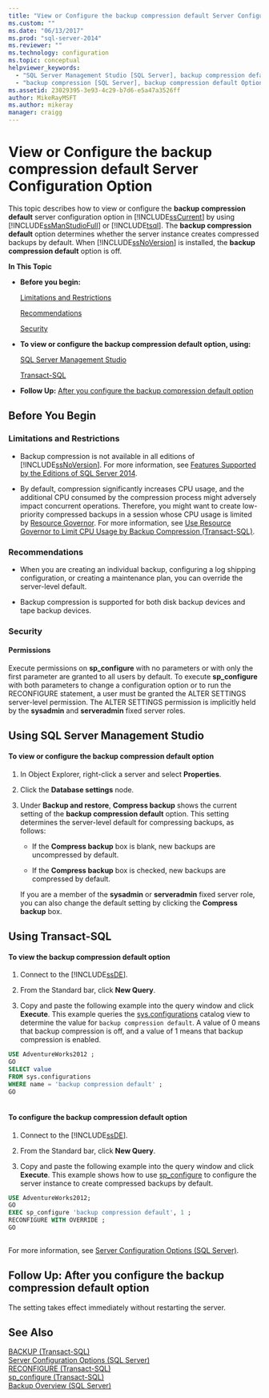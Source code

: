 ```yaml
---
title: "View or Configure the backup compression default Server Configuration Option | Microsoft Docs"
ms.custom: ""
ms.date: "06/13/2017"
ms.prod: "sql-server-2014"
ms.reviewer: ""
ms.technology: configuration
ms.topic: conceptual
helpviewer_keywords: 
  - "SQL Server Management Studio [SQL Server], backup compression default option"
  - "backup compression [SQL Server], backup compression default Option"
ms.assetid: 23029395-3e93-4c29-b7d6-e5a47a3526ff
author: MikeRayMSFT
ms.author: mikeray
manager: craigg
---
```

# View or Configure the backup compression default Server Configuration Option
  This topic describes how to view or configure the **backup compression default** server configuration option in [!INCLUDE[ssCurrent](../../includes/sscurrent-md.md)] by using [!INCLUDE[ssManStudioFull](../../includes/ssmanstudiofull-md.md)] or [!INCLUDE[tsql](../../includes/tsql-md.md)]. The **backup compression default** option determines whether the server instance creates compressed backups by default. When [!INCLUDE[ssNoVersion](../../includes/ssnoversion-md.md)] is installed, the **backup compression default** option is off.  
  
 **In This Topic**  
  
-   **Before you begin:**  
  
     [Limitations and Restrictions](#Restrictions)  
  
     [Recommendations](#Recommendations)  
  
     [Security](#Security)  
  
-   **To view or configure the backup compression default option, using:**  
  
     [SQL Server Management Studio](#SSMSProcedure)  
  
     [Transact-SQL](#TsqlProcedure)  
  
-   **Follow Up:**  [After you configure the backup compression default option](#FollowUp)  
  
##  <a name="BeforeYouBegin"></a> Before You Begin  
  
###  <a name="Restrictions"></a> Limitations and Restrictions  
  
-   Backup compression is not available in all editions of [!INCLUDE[ssNoVersion](../../includes/ssnoversion-md.md)]. For more information, see [Features Supported by the Editions of SQL Server 2014](../../getting-started/features-supported-by-the-editions-of-sql-server-2014.md).  
  
-   By default, compression significantly increases CPU usage, and the additional CPU consumed by the compression process might adversely impact concurrent operations. Therefore, you might want to create low-priority compressed backups in a session whose CPU usage is limited by [Resource Governor](../../relational-databases/resource-governor/resource-governor.md). For more information, see [Use Resource Governor to Limit CPU Usage by Backup Compression &#40;Transact-SQL&#41;](../../relational-databases/backup-restore/use-resource-governor-to-limit-cpu-usage-by-backup-compression-transact-sql.md).  
  
###  <a name="Recommendations"></a> Recommendations  
  
-   When you are creating an individual backup, configuring a log shipping configuration, or creating a maintenance plan, you can override the server-level default.  
  
-   Backup compression is supported for both disk backup devices and tape backup devices.  
  
###  <a name="Security"></a> Security  
  
####  <a name="Permissions"></a> Permissions  
 Execute permissions on **sp_configure** with no parameters or with only the first parameter are granted to all users by default. To execute **sp_configure** with both parameters to change a configuration option or to run the RECONFIGURE statement, a user must be granted the ALTER SETTINGS server-level permission. The ALTER SETTINGS permission is implicitly held by the **sysadmin** and **serveradmin** fixed server roles.  
  
##  <a name="SSMSProcedure"></a> Using SQL Server Management Studio  
  
#### To view or configure the backup compression default option  
  
1.  In Object Explorer, right-click a server and select **Properties**.  
  
2.  Click the **Database settings** node.  
  
3.  Under **Backup and restore**, **Compress backup** shows the current setting of the **backup compression default** option. This setting determines the server-level default for compressing backups, as follows:  
  
    -   If the **Compress backup** box is blank, new backups are uncompressed by default.  
  
    -   If the **Compress backup** box is checked, new backups are compressed by default.  
  
     If you are a member of the **sysadmin** or **serveradmin** fixed server role, you can also change the default setting by clicking the **Compress backup** box.  
  
##  <a name="TsqlProcedure"></a> Using Transact-SQL  
  
#### To view the backup compression default option  
  
1.  Connect to the [!INCLUDE[ssDE](../../includes/ssde-md.md)].  
  
2.  From the Standard bar, click **New Query**.  
  
3.  Copy and paste the following example into the query window and click **Execute**. This example queries the [sys.configurations](/sql/relational-databases/system-catalog-views/sys-configurations-transact-sql) catalog view to determine the value for `backup compression default`. A value of 0 means that backup compression is off, and a value of 1 means that backup compression is enabled.  
  
```sql  
USE AdventureWorks2012 ;  
GO  
SELECT value   
FROM sys.configurations   
WHERE name = 'backup compression default' ;  
GO  
  
```  
  
#### To configure the backup compression default option  
  
1.  Connect to the [!INCLUDE[ssDE](../../includes/ssde-md.md)].  
  
2.  From the Standard bar, click **New Query**.  
  
3.  Copy and paste the following example into the query window and click **Execute**. This example shows how to use [sp_configure](/sql/relational-databases/system-stored-procedures/sp-configure-transact-sql) to configure the server instance to create compressed backups by default.  
  
```sql  
USE AdventureWorks2012;  
GO  
EXEC sp_configure 'backup compression default', 1 ;  
RECONFIGURE WITH OVERRIDE ;  
GO  
  
```  
  
 For more information, see [Server Configuration Options &#40;SQL Server&#41;](server-configuration-options-sql-server.md).  
  
##  <a name="FollowUp"></a> Follow Up: After you configure the backup compression default option  
 The setting takes effect immediately without restarting the server.  
  
## See Also  
 [BACKUP &#40;Transact-SQL&#41;](/sql/t-sql/statements/backup-transact-sql)   
 [Server Configuration Options &#40;SQL Server&#41;](server-configuration-options-sql-server.md)   
 [RECONFIGURE &#40;Transact-SQL&#41;](/sql/t-sql/language-elements/reconfigure-transact-sql)   
 [sp_configure &#40;Transact-SQL&#41;](/sql/relational-databases/system-stored-procedures/sp-configure-transact-sql)   
 [Backup Overview &#40;SQL Server&#41;](../../relational-databases/backup-restore/backup-overview-sql-server.md)  
  
  
